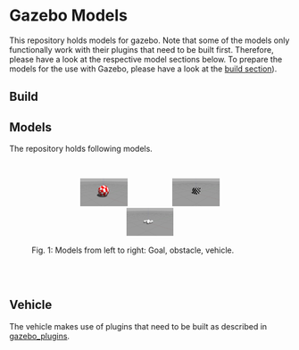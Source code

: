 # Gazebo Models

This repository holds models for gazebo. Note that some of the models only functionally work with their plugins that need to be built first. Therefore, please have a look at the respective model sections below. To prepare the models for the use with Gazebo, please have a look at the [build section](#build)).

## Build


## Models

The repository holds following models.

<br>
<figure>
  <p align="center"><img src="img/goal.jpg" width="20%" height="20%" hspace="40"><img src="img/obstacle.jpg" width="20%" height="20%" hspace="40"><img src="img/vehicle.jpg" width="20%" height="20%" hspace="40"></p>
  <figcaption>Fig. 1: Models from left to right: Goal, obstacle, vehicle. </figcaption>
</figure>
<br><br>

## Vehicle

The vehicle makes use of plugins that need to be built as described in [gazebo_plugins](https://github.com/mhubii/gazebo_plugins).
